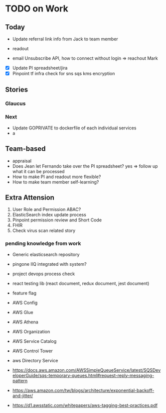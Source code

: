# TODO on Work

## Today

- Update referral link info from Jack to team member
- readout

- email Unsubscribe API, how to connect without login => reachout Mark

- [x] Update PI spreadsheet/jira
- [x] Pinpoint tf infra check for sns sqs kms encryption

## Stories

### Glaucus

### Next

- Update GOPRIVATE to dockerfile of each individual services
- a

## Team-based

- appraisal
- Does Jean let Fernando take over the PI spreadsheet? yes => follow up what it can be processed
- How to make PI and readout more flexible?
- How to make team member self-learning?

## Extra Attension

1. User Role and Permission ABAC?
2. ElasticSearch index update process
3. Pinpoint permission review and Short Code
4. FHIR
5. Check virus scan related story

### pending knowledge from work

- Generic elasticsearch repository
- pingone IIQ integrated with system?
- project devops process check
- react testing lib (react document, redux document, jest document)
- feature flag

- AWS Config
- AWS Glue
- AWS Athena
- AWS Organization
- AWS Service Catalog
- AWS Control Tower
- aws Directory Service
- <https://docs.aws.amazon.com/AWSSimpleQueueService/latest/SQSDeveloperGuide/sqs-temporary-queues.html#request-reply-messaging-pattern>
- <https://aws.amazon.com/tw/blogs/architecture/exponential-backoff-and-jitter/>
- <https://d1.awsstatic.com/whitepapers/aws-tagging-best-practices.pdf>
